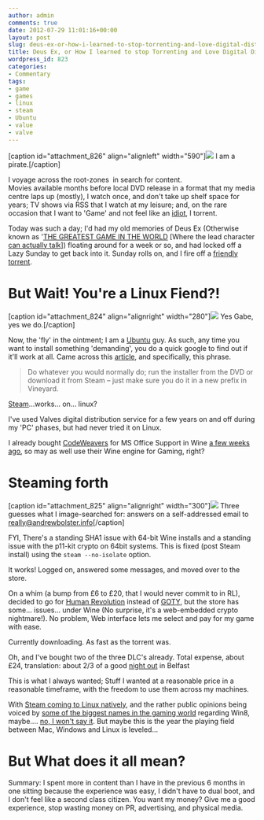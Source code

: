 ```yaml
---
author: admin
comments: true
date: 2012-07-29 11:01:16+00:00
layout: post
slug: deus-ex-or-how-i-learned-to-stop-torrenting-and-love-digital-distribution
title: Deus Ex, or How I learned to stop Torrenting and Love Digital Distribution
wordpress_id: 823
categories:
- Commentary
tags:
- game
- games
- linux
- steam
- Ubuntu
- value
- valve
---
```


[caption id="attachment_826" align="alignleft" width="590"][![](http://www.andrewbolster.info/wp-content/uploads/2012/07/trolln.jpg)](http://www.andrewbolster.info/wp-content/uploads/2012/07/trolln.jpg) I am a pirate.[/caption]



I voyage across the root-zones  in search for content. Movies available months before local DVD release in a format that my media centre laps up (mostly), I watch once, and don't take up shelf space for years; TV shows via RSS that I watch at my leisure; and, on the rare occasion that I want to 'Game' and not feel like an [idiot](http://i.qkme.me/35ahzb.jpg), I torrent.

Today was such a day; I'd had my old memories of Deus Ex (Otherwise known as '[THE GREATEST GAME IN THE WORLD](http://en.wikipedia.org/wiki/Deus_Ex#Critical_response) [Where the lead character [can actually talk](http://en.wikipedia.org/wiki/Gordon_Freeman)]) floating around for a week or so, and had locked off a Lazy Sunday to get back into it. Sunday rolls on, and I fire off a [friendly torrent](http://geek.pikimal.com/2011/10/18/deus-ex-torrent-tricks-pirates-into-answering-piracy-questionnaire/).<!-- more -->


# But Wait! You're a Linux Fiend?!


[caption id="attachment_824" align="alignright" width="280"][![](http://www.andrewbolster.info/wp-content/uploads/2012/07/485141.jpg)](http://www.andrewbolster.info/wp-content/uploads/2012/07/485141.jpg) Yes Gabe, yes we do.[/caption]

Now, the 'fly' in the ointment; I am a [Ubuntu](http://www.andrewbolster.info/tag/ubuntu/) guy. As such, any time you want to install something 'demanding', you do a quick google to find out if it'll work at all. Came across this [article](http://cybolic.wordpress.com/2012/01/07/howto-deus-ex-human-revolution-in-ubuntulinux/), and specifically, this phrase.


> Do whatever you would normally do; run the installer from the DVD or download it from Steam – just make sure you do it in a new prefix in Vineyard.


[Steam](http://store.steampowered.com/)...works... on... linux?

I've used Valves digital distribution service for a few years on and off during my 'PC' phases, but had never tried it on Linux.

I already bought [CodeWeavers](http://www.codeweavers.com/) for MS Office Support in Wine [a few weeks ago](https://plus.google.com/110818363520872888254/posts/YhxfDR6TkDR), so may as well use their Wine engine for Gaming, right?


# Steaming forth


[caption id="attachment_825" align="alignright" width="300"][![](http://www.andrewbolster.info/wp-content/uploads/2012/07/steaming-2-300x225.jpg)](http://www.andrewbolster.info/wp-content/uploads/2012/07/steaming-2.jpg) Three guesses what I image-searched for: answers on a self-addressed email to really@andrewbolster.info[/caption]

FYI, There's a standing SHA1 issue with 64-bit Wine installs and a standing issue with the p11-kit crypto on 64bit systems. This is fixed (post Steam install) using the `steam --no-isolate` option.

It works! Logged on, answered some messages, and moved over to the store.

On a whim (a bump from £6 to £20, that I would never commit to in RL), decided to go for [Human Revolution](http://store.steampowered.com/app/28050/) instead of [GOTY](http://store.steampowered.com/app/6910/), but the store has some... issues... under Wine (No surprise, it's a web-embedded crypto nightmare!). No problem, Web interface lets me select and pay for my game with ease.

Currently downloading. As fast as the torrent was.

Oh, and I've bought two of the three DLC's already. Total expense, about £24, translation: about 2/3 of a good [night out](http://www.bbc.co.uk/news/uk-northern-ireland-18777051) in Belfast

This is what I always wanted; Stuff I wanted at a reasonable price in a reasonable timeframe, with the freedom to use them across my machines.

With [Steam coming to Linux natively](http://blogs.valvesoftware.com/linux/), and the rather public opinions being voiced by [some of the biggest names in the gaming world](http://geek.pikimal.com/2012/07/28/valve-and-blizzard-execs-condemn-windows-8/) regarding Win8, maybe.... [no, I won't say it](http://en.wikipedia.org/wiki/Desktop_Linux#Year_of_Desktop_Linux). But maybe this is the year the playing field between Mac, Windows and Linux is leveled...


# But What does it all mean?


Summary: I spent more in content than I have in the previous 6 months in one sitting because the experience was easy, I didn't have to dual boot, and I don't feel like a second class citizen. You want my money? Give me a good experience, stop wasting money on PR, advertising, and physical media.
